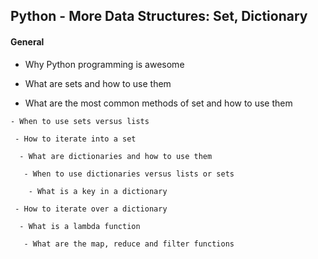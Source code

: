 ## Python - More Data Structures: Set, Dictionary



#### General



 - Why Python programming is awesome

  - What are sets and how to use them

   - What are the most common methods of set and how to use them

    - When to use sets versus lists

     - How to iterate into a set

      - What are dictionaries and how to use them

       - When to use dictionaries versus lists or sets

        - What is a key in a dictionary

	 - How to iterate over a dictionary

	  - What is a lambda function

	   - What are the map, reduce and filter functions
